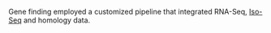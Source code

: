 Gene finding employed a customized pipeline that integrated RNA-Seq, [Iso-Seq](https://www.pacb.com/products-and-services/applications/rna-sequencing) and homology data.
